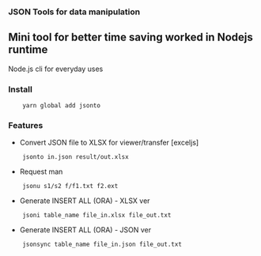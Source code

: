 ### JSON Tools for data manipulation

## Mini tool for better time saving worked in Nodejs runtime

Node.js cli for everyday uses

### Install
```shell
    yarn global add jsonto
```


### Features
- Convert JSON file to XLSX for viewer/transfer [exceljs]

```shell
    jsonto in.json result/out.xlsx
```



- Request man

```shell
    jsonu s1/s2 f/f1.txt f2.ext
```


- Generate INSERT ALL (ORA) - XLSX ver

```shell
    jsoni table_name file_in.xlsx file_out.txt
```

- Generate INSERT ALL (ORA) - JSON ver

```shell
    jsonsync table_name file_in.json file_out.txt
```

